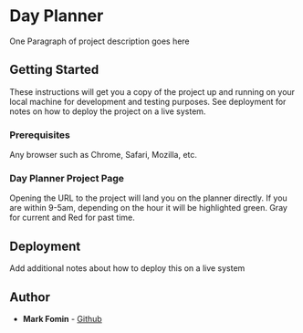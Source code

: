 # Day Planner

One Paragraph of project description goes here

## Getting Started

These instructions will get you a copy of the project up and running on your local machine for development and testing purposes. See deployment for notes on how to deploy the project on a live system.

### Prerequisites

Any browser such as Chrome, Safari, Mozilla, etc.

### Day Planner Project Page

Opening the URL to the project will land you on the planner directly. If you are within 9-5am, depending on the hour it will be highlighted green. Gray for current and Red for past time.

## Deployment

Add additional notes about how to deploy this on a live system

## Author

* **Mark Fomin** - [Github](https://github.com/mfomin93)
